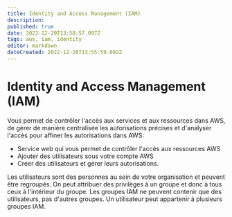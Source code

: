 ```yaml
---
title: Identity and Access Management (IAM)
description: 
published: true
date: 2022-12-20T13:58:57.097Z
tags: aws, iam, identity
editor: markdown
dateCreated: 2022-12-20T13:55:59.092Z
---
```


# Identity and Access Management (IAM)

Vous permet de contrôler l'accès aux services et aux ressources dans AWS, de gérer de manière centralisée les autorisations précises et d'analyser l'accès pour affiner les autorisations dans AWS:

- Service web qui vous permet de contrôler l'accès aux ressources AWS
- Ajouter des utilisateurs sous votre compte AWS
- Créer des utilisateurs et gérer leurs autorisations. 

Les utilisateurs sont des personnes au sein de votre organisation et peuvent être regroupés. On peut attribuer des privilèges à un groupe et donc à tous ceux à l'intérieur du groupe.  Les groupes IAM ne peuvent contenir que des utilisateurs, pas d'autres groupes. Un utilisateur peut appartenir à plusieurs groupes IAM. 
